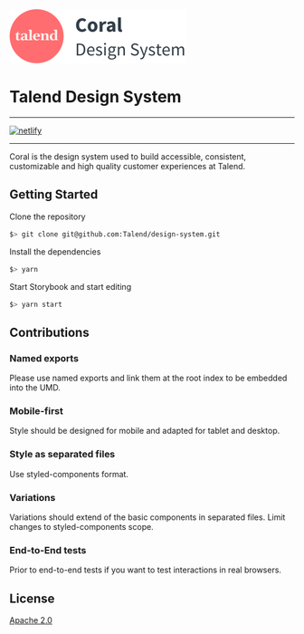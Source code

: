 ![Coral](https://raw.githubusercontent.com/Talend/design-system/master/.storybook/logo.svg)

# Talend Design System

<hr />

[![netlify](https://github.com/Talend/ui/actions/workflows/design-system-deploy.yml/badge.svg)](https://github.com/Talend/ui/actions/workflows/design-system-deploy.yml)

<hr />

Coral is the design system used to build accessible, consistent, customizable and high quality customer experiences at Talend.

## Getting Started

Clone the repository

```sh
$> git clone git@github.com:Talend/design-system.git
```

Install the dependencies

```sh
$> yarn
```

Start Storybook and start editing

```sh
$> yarn start
```

## Contributions

### Named exports

Please use named exports and link them at the root index to be embedded into the UMD.

### Mobile-first

Style should be designed for mobile and adapted for tablet and desktop.

### Style as separated files

Use styled-components format.

### Variations

Variations should extend of the basic components in separated files.
Limit changes to styled-components scope.

### End-to-End tests

Prior to end-to-end tests if you want to test interactions in real browsers.

## License

[Apache 2.0](https://github.com/Talend/design-system/blob/master/LICENSE)
